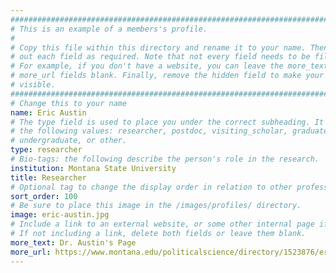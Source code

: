 ```yaml
---
################################################################################
# This is an example of a members's profile.                                   #
#                                                                              #
# Copy this file within this directory and rename it to your name. Then fill   #
# out each field as required. Note that not every field needs to be filled out.#
# For example, if you don't have a website, you can leave the more_text and    #
# more_url fields blank. Finally, remove the hidden field to make your profile #
# visible.                                                                     #
################################################################################
# Change this to your name
name: Eric Austin
# The type field is used to place you under the correct subheading. It may be of
# the following values: researcher, postdoc, visiting_scholar, graduate,
# undergraduate, or other.
type: researcher
# Bio-tags: the following describe the person's role in the research.
institution: Montana State University
title: Researcher
# Optional tag to change the display order in relation to other professors
sort_order: 100
# Be sure to place this image in the /images/profiles/ directory.
image: eric-austin.jpg
# Include a link to an external website, or some other internal page if desired.
# If not including a link, delete both fields or leave them blank.
more_text: Dr. Austin's Page
more_url: https://www.montana.edu/politicalscience/directory/1523876/eric-austin
---
```


